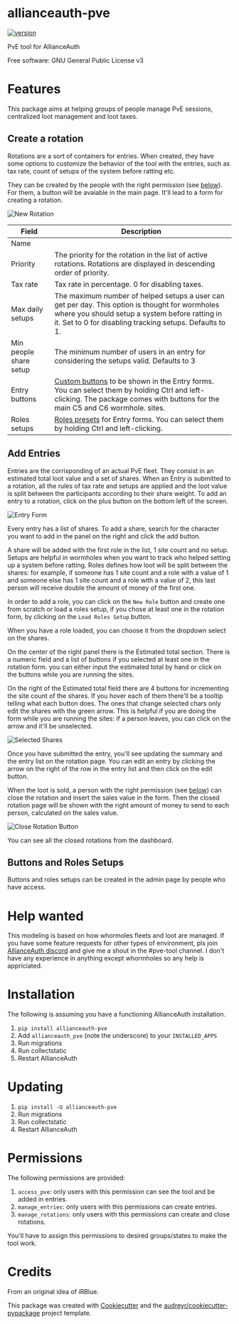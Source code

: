 # allianceauth-pve

[![version](https://img.shields.io/pypi/v/allianceauth_pve.svg)](https://pypi.python.org/pypi/allianceauth_pve)


PvE tool for AllianceAuth


Free software: GNU General Public License v3

Features
========

This package aims at helping groups of people manage PvE sessions, centralized loot management and loot taxes.

Create a rotation
-----------------

Rotations are a sort of containers for entries. When created, they have some options to customize the behavior of the tool with the entries, such as tax rate, count of setups of the system before ratting etc. 

They can be created by the people with the right permission (see [below](#permissions)). For them, a button will be avaiable in the main page. It'll lead to a form for creating a rotation.


![New Rotation](https://github.com/Maestro-Zacht/allianceauth-pve/raw/main/images/new_rotation.png)


| Field                  | Description                                                                                                                                                                                                   |
| ---------------------- | ------------------------------------------------------------------------------------------------------------------------------------------------------------------------------------------------------------- |
| Name                   |                                                                                                                                                                                                               |
| Priority               | The priority for the rotation in the list of active rotations. Rotations are displayed in descending order of priority.                                                                                       |
| Tax rate               | Tax rate in percentage. 0 for disabling taxes.                                                                                                                                                                |
| Max daily setups       | The maximum number of helped setups a user can get per day. This option is thought for wormholes where you should setup a system before ratting in it. Set to 0 for disabling tracking setups. Defaults to 1. |
| Min people share setup | The minimum number of users in an entry for considering the setups valid. Defaults to 3                                                                                                                       |
| Entry buttons          | [Custom buttons](#buttons-and-roles-setups) to be shown in the Entry forms. You can select them by holding Ctrl and left-clicking. The package comes with buttons for the main C5 and C6 wormhole. sites.     |
| Roles setups           | [Roles presets](#buttons-and-roles-setups) for Entry forms. You can select them by holding Ctrl and left-clicking.                                                                                            |

Add Entries
-----------

Entries are the corrisponding of an actual PvE fleet. They consist in an estimated total loot value and a set of shares.
When an Entry is submitted to a rotation, all the rules of tax rate and setups are applied and the loot value is split between the participants according to their share weight.
To add an entry to a rotation, click on the plus button on the bottom left of the screen.

![Entry Form](https://raw.githubusercontent.com/Maestro-Zacht/allianceauth-pve/main/images/entry_form.png)

Every entry has a list of shares. To add a share, search for the character you want to add in the panel on the right and click the add button.

A share will be added with the first role in the list, 1 site count and no setup. Setups are helpful in wormholes when you want to track who helped setting up a system before ratting. Roles defines how loot will be split between the shares: for example, if someone has 1 site count and a role with a value of 1 and someone else has 1 site count and a role with a value of 2, this last person will receive double the amount of money of the first one.

In order to add a role, you can click on the `New Role` button and create one from scratch or load a roles setup, if you chose at least one in the rotation form, by clicking on the `Load Roles Setup` button.

When you have a role loaded, you can choose it from the dropdown select on the shares.

On the center of the right panel there is the Estimated total section. There is a numeric field and a list of buttons if you selected at least one in the rotation form. you can either input the estimated total by hand or click on the buttons while you are running the sites.

On the right of the Estimated total field there are 4 buttons for incrementing the site count of the shares. If you hover each of them there'll be a tooltip telling what each button does.
The ones that change selected chars only edit the shares with the green arrow. This is helpful if you are doing the form while you are running the sites: if a person leaves, you can click on the arrow and it'll be unselected.

![Selected Shares](https://raw.githubusercontent.com/Maestro-Zacht/allianceauth-pve/main/images/select_button.png)

Once you have submitted the entry, you'll see updating the summary and the entry list on the rotation page. You can edit an entry by clicking the arrow on the right of the row in the entry list and then click on the edit button.

When the loot is sold, a person with the right permission (see [below](#permissions)) can close the rotation and insert the sales value in the form. Then the closed rotation page will be shown with the right amount of money to send to each person, calculated on the sales value.

![Close Rotation Button](https://raw.githubusercontent.com/Maestro-Zacht/allianceauth-pve/main/images/close_rotation.png)

You can see all the closed rotations from the dashboard.

Buttons and Roles Setups
------------------------

Buttons and roles setups can be created in the admin page by people who have access.

Help wanted
===========

This modeling is based on how whormoles fleets and loot are managed. If you have some feature requests for other types of environment, pls join [AllianceAuth discord](https://discord.gg/fjnHAmk) and give me a shout in the #pve-tool channel. I don't have any experience in anything except whormholes so any help is appriciated.

Installation
============

The following is assuming you have a functioning AllianceAuth installation.

1. `pip install allianceauth-pve`
2. Add `allianceauth_pve` (note the underscore) to your `INSTALLED_APPS`
3. Run migrations
4. Run collectstatic
5. Restart AllianceAuth


Updating
========

1. `pip install -U allianceauth-pve`
2. Run migrations
3. Run collectstatic
4. Restart AllianceAuth

Permissions
===========

The following permissions are provided:
1. `access_pve`: only users with this permission can see the tool and be added in entries.
2. `manage_entries`: only users with this permissions can create entries.
3. `manage_rotations`: only users with this permissions can create and close rotations.

You'll have to assign this permissions to desired groups/states to make the tool work.

Credits
=======

From an original idea of iRBlue.

This package was created with [Cookiecutter](https://github.com/audreyr/cookiecutter) and the [audreyr/cookiecutter-pypackage](https://github.com/audreyr/cookiecutter-pypackage) project template.

